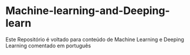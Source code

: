 # Machine-learning-and-Deeping-learn

Este Repositório é voltado para conteúdo de Machine Learning e Deeping Learning comentado em português
